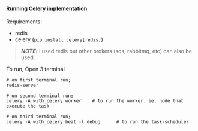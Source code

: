 #### Running Celery implementation

Requirements:

- redis
- celery (`pip install celery[redis]`)

> **_NOTE:_** I used redis but other brokers (sqs, rabbitmq, etc) can also be used.

To run, Open 3 terminal

```
# on first terminal run;
redis-server

# on second terminal run;
celery -A with_celery worker    # to run the worker. ie, node that execute the task

# on third terminal run;
celery -A with_celery beat -l debug      # to run the task-scheduler
```
